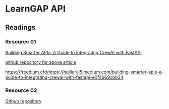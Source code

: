 # LearnGAP API


## Readings
### Resource 01

[Building Smarter APIs: A Guide to Integrating CrewAI with FastAPI](https://halilural5.medium.com/building-smarter-apis-a-guide-to-integrating-crewai-with-fastapi-e0f4b69cbb34)

[github repository for above article](https://github.com/halilural/multi-model-ai-agents/tree/master/crewai/url_insight_api)

https://freedium.cfd/https://halilural5.medium.com/building-smarter-apis-a-guide-to-integrating-crewai-with-fastapi-e0f4b69cbb34

### Resource 02
[Github repository](https://github.com/MuhammadAinurR/crewai-playground/blob/main/src/main.py)